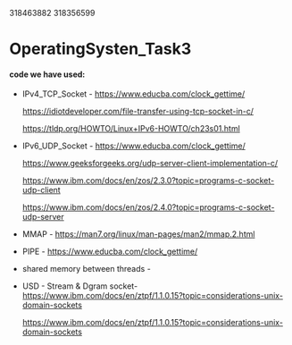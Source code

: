 318463882 318356599
# OperatingSysten_Task3









#### code we have used:
* IPv4_TCP_Socket - https://www.educba.com/clock_gettime/

  https://idiotdeveloper.com/file-transfer-using-tcp-socket-in-c/
  
  https://tldp.org/HOWTO/Linux+IPv6-HOWTO/ch23s01.html

* IPv6_UDP_Socket - https://www.educba.com/clock_gettime/
  
  https://www.geeksforgeeks.org/udp-server-client-implementation-c/
  
  https://www.ibm.com/docs/en/zos/2.3.0?topic=programs-c-socket-udp-client
  
  https://www.ibm.com/docs/en/zos/2.4.0?topic=programs-c-socket-udp-server
* MMAP - https://man7.org/linux/man-pages/man2/mmap.2.html
* PIPE - https://www.educba.com/clock_gettime/
* shared memory between threads -

* USD - Stream & Dgram socket- https://www.ibm.com/docs/en/ztpf/1.1.0.15?topic=considerations-unix-domain-sockets

  https://www.ibm.com/docs/en/ztpf/1.1.0.15?topic=considerations-unix-domain-sockets 
